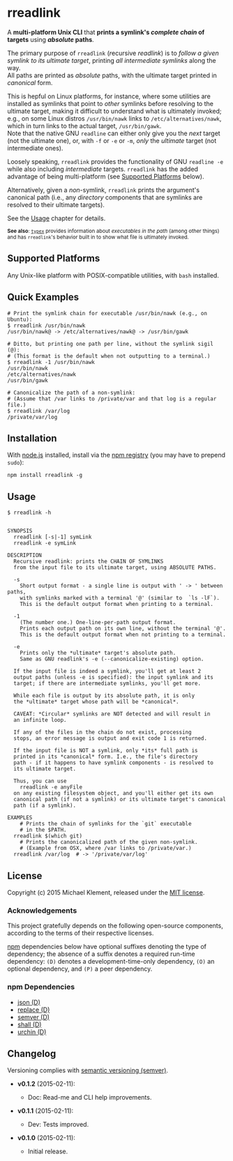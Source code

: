 # rreadlink

A **multi-platform Unix CLI** that **prints a symlink's _complete chain_ of targets** using **_absolute_ paths**.

The primary purpose of `rreadlink` (*r*ecursive *readlink*) is to _follow a given symlink to its ultimate target_, printing _all intermediate symlinks_ along the way.  
All paths are printed as _absolute_ paths, with the ultimate target printed in _canonical_ form.

This is hepful on Linux platforms, for instance, where some utilities are installed as symlinks that point to _other_ symlinks before resolving
to the ultimate target, making it difficult to understand what is ultimately invoked; e.g., on some Linux distros `/usr/bin/nawk` links to `/etc/alternatives/nawk`, which in turn links to the actual target, `/usr/bin/gawk`.  
Note that the native GNU `readline` can either only give you the _next_ target (not the ultimate one), or, with `-f` or `-e` or `-m`, _only_ the _ultimate_ target (not intermediate ones).

Loosely speaking, `rreadlink` provides the functionality of GNU `readline -e` while also including _intermediate_ targets.
`rreadlink` has the added advantage of being multi-platform (see [Supported Platforms](#supported-platforms) below).

Alternatively, given a _non_-symlink, `rreadlink` prints the argument's canonical path (i.e., any _directory_ components that are symlinks are resolved to their ultimate targets).

See the [Usage](#usage) chapter for details.

<sup>**See also**: [`typex`](https://github.com/mklement0/typex) provides information about _executables in the path_ (among other things) and has `rreadlink`'s behavior built in to show what file is ultimately invoked.</sup>

## Supported Platforms

Any Unix-like platform with POSIX-compatible utilities, with `bash` installed.

## Quick Examples

```shell
# Print the symlink chain for executable /usr/bin/nawk (e.g., on Ubuntu):
$ rreadlink /usr/bin/nawk
/usr/bin/nawk@ -> /etc/alternatives/nawk@ -> /usr/bin/gawk

# Ditto, but printing one path per line, without the symlink sigil (@):
# (This format is the default when not outputting to a terminal.)
$ rreadlink -1 /usr/bin/nawk
/usr/bin/nawk
/etc/alternatives/nawk
/usr/bin/gawk

# Canonicalize the path of a non-symlink:
# (Assume that /var links to /private/var and that log is a regular file.)
$ rreadlink /var/log
/private/var/log

```

## Installation

With [node.js](http://nodejs.org/) installed, install via the [npm registry](https://www.npmjs.com/) (you may have to prepend `sudo`):

	npm install rreadlink -g

<!-- DO NOT EDIT: This chapter is updated by `make update-readme/release`. ALSO, LEAVE AT LEAST 1 BLANK LINE AFTER THIS COMMENT. -->

## Usage

```
$ rreadlink -h


SYNOPSIS
  rreadlink [-s|-1] symLink
  rreadlink -e symLink

DESCRIPTION
  Recursive readlink: prints the CHAIN OF SYMLINKS
  from the input file to its ultimate target, using ABSOLUTE PATHS.

  -s
    Short output format - a single line is output with ' -> ' between paths,
    with symlinks marked with a terminal '@' (similar to  `ls -lF`).
    This is the default output format when printing to a terminal.

  -1 
    (The number one.) One-line-per-path output format.
    Prints each output path on its own line, without the terminal '@'.
    This is the default output format when not printing to a terminal.

  -e
    Prints only the *ultimate* target's absolute path.
    Same as GNU readlink's -e (--canonicalize-existing) option.
  
  If the input file is indeed a symlink, you'll get at least 2
  output paths (unless -e is specified): the input symlink and its
  target; if there are intermediate symlinks, you'll get more.

  While each file is output by its absolute path, it is only
  the *ultimate* target whose path will be *canonical*.

  CAVEAT: *Circular* symlinks are NOT detected and will result in
  an infinite loop.

  If any of the files in the chain do not exist, processing
  stops, an error message is output and exit code 1 is returned.

  If the input file is NOT a symlink, only *its* full path is
  printed in its *canonical* form. I.e., the file's directory
  path - if it happens to have symlink components - is resolved to
  its ultimate target.

  Thus, you can use
    rreadlink -e anyFile
  on any existing filesystem object, and you'll either get its own
  canonical path (if not a symlink) or its ultimate target's canonical
  path (if a symlink).

EXAMPLES
    # Prints the chain of symlinks for the `git` executable
    # in the $PATH.
  rreadlink $(which git)
    # Prints the canonicalized path of the given non-symlink.
    # (Example from OSX, where /var links to /private/var.)
  rreadlink /var/log  # -> '/private/var/log'
```

<!-- DO NOT EDIT: This chapter is updated by `make update-readme/release`. ALSO, LEAVE AT LEAST 1 BLANK LINE AFTER THIS COMMENT. -->

## License

Copyright (c) 2015 Michael Klement, released under the [MIT license](https://spdx.org/licenses/MIT#licenseText).

### Acknowledgements

This project gratefully depends on the following open-source components, according to the terms of their respective licenses.

[npm](https://www.npmjs.com/) dependencies below have optional suffixes denoting the type of dependency; the absence of a suffix denotes a required run-time dependency: `(D)` denotes a development-time-only dependency, `(O)` an optional dependency, and `(P)` a peer dependency.

<!-- DO NOT EDIT: This chapter is updated by `make update-readme/release`. ALSO, LEAVE AT LEAST 1 BLANK LINE AFTER THIS COMMENT. -->

### npm Dependencies

* [json (D)](https://github.com/trentm/json)
* [replace (D)](https://github.com/harthur/replace)
* [semver (D)](https://github.com/isaacs/node-semver)
* [shall (D)](https://github.com/mklement0/shall)
* [urchin (D)](https://github.com/tlevine/urchin)

<!-- DO NOT EDIT: This chapter is updated by `make update-readme/release`. ALSO, LEAVE AT LEAST 1 BLANK LINE AFTER THIS COMMENT. -->

## Changelog

Versioning complies with [semantic versioning (semver)](http://semver.org/).

<!-- NOTE: An entry template is automatically added each time `make version` is called. Fill in changes afterwards. -->

* **v0.1.2** (2015-02-11):
  * Doc: Read-me and CLI help improvements.

* **v0.1.1** (2015-02-11):
  * Dev: Tests improved.

* **v0.1.0** (2015-02-11):
  * Initial release.

